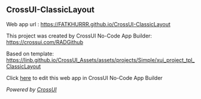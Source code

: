 ## CrossUI-ClassicLayout
Web app url : https://FATKHURRR.github.io/CrossUI-ClassicLayout

This project was created by CrossUI No-Code App Builder: https://crossui.com/RADGithub

Based on template: https://linb.github.io/CrossUI_Assets/assets/projects/Simple/xui_project_tpl_ClassicLayout

Click [here](https://crossui.com/RADGithub/#!from=github&owner=FATKHURRR&repo=CrossUI-ClassicLayout) to edit this web app in CrossUI No-Code App Builder

<i>Powered by [CrossUI](https://crossui.com)</i>
